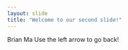```yaml
---
layout: slide
title: "Welcome to our second slide!"
---
```

Brian Ma
Use the left arrow to go back!
